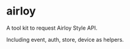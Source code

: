 # airloy

A tool kit to request Airloy Style API.

Including event, auth, store, device as helpers.
